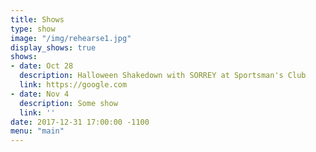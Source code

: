 ```yaml
---
title: Shows
type: show
image: "/img/rehearse1.jpg"
display_shows: true
shows:
- date: Oct 28
  description: Halloween Shakedown with SORREY at Sportsman's Club
  link: https://google.com
- date: Nov 4
  description: Some show
  link: ''
date: 2017-12-31 17:00:00 -1100
menu: "main"
---
```

